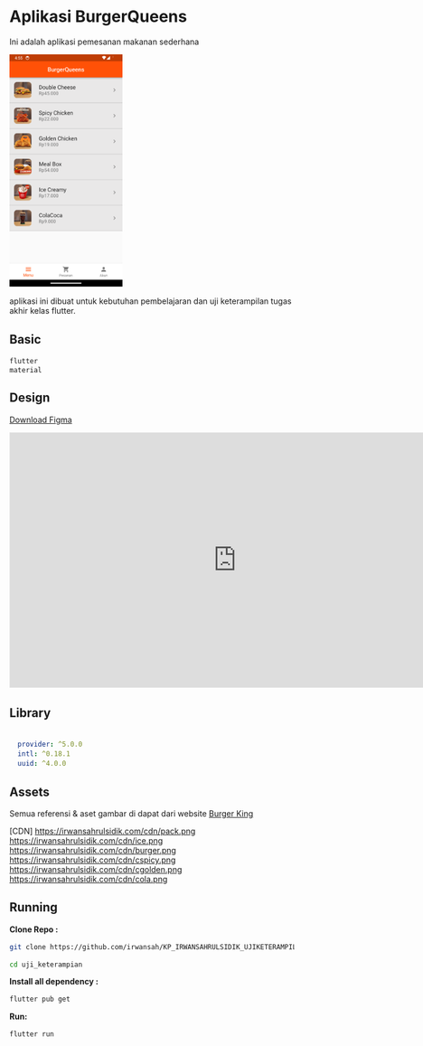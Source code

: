 # Aplikasi BurgerQueens

Ini adalah aplikasi pemesanan makanan sederhana

<img src="/main_sc.png" width="200">

aplikasi ini dibuat untuk kebutuhan pembelajaran dan uji keterampilan tugas akhir kelas flutter.

## Basic

``` 
flutter
material
```

## Design
[Download Figma](https://www.figma.com/file/qqSkwJz1CaV3SIYda6sNoC/BurgerQueens?type=design&node-id=0%3A1&mode=design&t=725MYJQNVtDQqcZM-1)

<iframe style="border: 1px solid rgba(0, 0, 0, 0.1);" width="800" height="450" src="https://www.figma.com/embed?embed_host=share&url=https%3A%2F%2Fwww.figma.com%2Ffile%2FqqSkwJz1CaV3SIYda6sNoC%2FBurgerQueens%3Ftype%3Ddesign%26node-id%3D0%253A1%26mode%3Ddesign%26t%3D725MYJQNVtDQqcZM-1" allowfullscreen></iframe>

## Library
``` yaml

  provider: ^5.0.0
  intl: ^0.18.1
  uuid: ^4.0.0

```

## Assets 
Semua referensi & aset gambar di dapat dari website [Burger King](https://bkdelivery.co.id/)

[CDN] 
https://irwansahrulsidik.com/cdn/pack.png
https://irwansahrulsidik.com/cdn/ice.png
https://irwansahrulsidik.com/cdn/burger.png
https://irwansahrulsidik.com/cdn/cspicy.png
https://irwansahrulsidik.com/cdn/cgolden.png
https://irwansahrulsidik.com/cdn/cola.png


## Running

**Clone Repo :**

```bash
git clone https://github.com/irwansah/KP_IRWANSAHRULSIDIK_UJIKETERAMPILAN
```

```bash
cd uji_keterampian
```

**Install all dependency :**

```bash
flutter pub get
```

**Run:**

```bash
flutter run
```